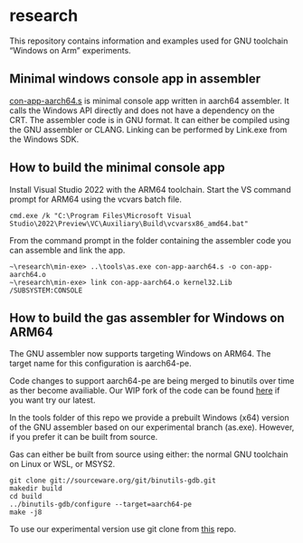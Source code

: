 # research
This repository contains information and examples used for GNU toolchain “Windows on Arm” experiments.

## Minimal windows console app in assembler

[con-app-aarch64.s](min-exe/con-app-aarch64.s) is minimal console app written in aarch64 assembler. It calls the Windows API directly and does not have a dependency on the CRT.
The assembler code is in GNU format. It can either be compiled using the GNU assembler or CLANG. Linking can be performed by Link.exe from the Windows SDK.

## How to build the minimal console app

Install Visual Studio 2022 with the ARM64 toolchain. Start the VS command prompt for ARM64 using the vcvars batch file.
```
cmd.exe /k "C:\Program Files\Microsoft Visual Studio\2022\Preview\VC\Auxiliary\Build\vcvarsx86_amd64.bat"
```
From the command prompt in the folder containing the assembler code you can assemble and link the app. 
```
~\research\min-exe> ..\tools\as.exe con-app-aarch64.s -o con-app-aarch64.o
~\research\min-exe> link con-app-aarch64.o kernel32.Lib /SUBSYSTEM:CONSOLE
```

## How to build the gas assembler for Windows on ARM64

The GNU assembler now supports targeting Windows on ARM64. The target name for this configuration is aarch64-pe. 

Code changes to support aarch64-pe are being merged to binutils over time as ther become availiable. Our WIP fork of the code can be found [here](https://github.com/Windows-on-ARM-Experiments/binutils-gdb/tree/aarch64-pe) if you want try our latest.

In the tools folder of this repo we provide a prebuilt Windows (x64) version of the GNU assembler based on our experimental branch (as.exe). However, if you prefer it can be built from source.

Gas can either be built from source using either: the normal GNU toolchain on Linux or WSL, or MSYS2.

```
git clone git://sourceware.org/git/binutils-gdb.git
makedir build
cd build
../binutils-gdb/configure --target=aarch64-pe
make -j8
```

To use our experimental version use git clone from [this](https://github.com/Windows-on-ARM-Experiments/binutils-gdb/tree/aarch64-pe) repo.